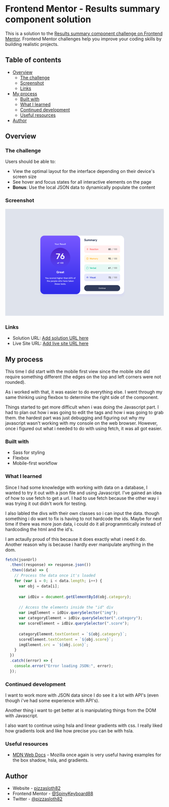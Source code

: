 # Frontend Mentor - Results summary component solution

This is a solution to the [Results summary component challenge on Frontend Mentor](https://www.frontendmentor.io/challenges/results-summary-component-CE_K6s0maV). Frontend Mentor challenges help you improve your coding skills by building realistic projects.

## Table of contents

- [Overview](#overview)
  - [The challenge](#the-challenge)
  - [Screenshot](#screenshot)
  - [Links](#links)
- [My process](#my-process)
  - [Built with](#built-with)
  - [What I learned](#what-i-learned)
  - [Continued development](#continued-development)
  - [Useful resources](#useful-resources)
- [Author](#author)

## Overview

### The challenge

Users should be able to:

- View the optimal layout for the interface depending on their device's screen size
- See hover and focus states for all interactive elements on the page
- **Bonus**: Use the local JSON data to dynamically populate the content

### Screenshot

![](./assets/images/Screenshot-submission.png)

### Links

- Solution URL: [Add solution URL here](https://github.com/SpinyKeyboard88/Frontend-Mentor-Projects/tree/main/Results-Summary-component)
- Live Site URL: [Add live site URL here](https://www.pizzasloth82.com/Frontend-Mentor-Projects/Results-Summary-component/index.html)

## My process

This time I did start with the mobile first view since the mobile site did require something different (the edges on the top and left corners were not rounded).

As i worked with that, it was easier to do everything else. I went through my same thinking using flexbox to determine the right side of the component.

Things started to get more difficult when i was doing the Javascript part. I had to plan out how i was going to edit the tags and how i was going to grab them. the hardest part was just debugging and figuring out why my javascript wasn't working with my console on the web browser. However, once i figured out what i needed to do with using fetch, it was all got easier.

### Built with

- Sass for styling
- Flexbox
- Mobile-first workflow

### What I learned

Since I had some knowledge with working with data on a database, I wanted to try it out with a json file and using Javascript. I've gained an idea of how to use fetch to get a url. I had to use fetch because the other way i was trying it out didn't work for testing.

I also labled the divs with their own classes so i can input the data. though something i do want to fix is having to not hardcode the ids. Maybe for next time if there was more json data, i could do it all programmtically instead of hardcoding the html and the id's.

I am actaully proud of this because it does exactly what i need it do. Another reason why is because i hardly ever manipulate anything in the dom.

```js
fetch(jsonUrl)
  .then((response) => response.json())
  .then((data) => {
    // Process the data once it's loaded
    for (var i = 0; i < data.length; i++) {
      var obj = data[i];

      var idDiv = document.getElementById(obj.category);

      // Access the elements inside the "id" div
      var imgElement = idDiv.querySelector("img");
      var categoryElement = idDiv.querySelector(".category");
      var scoreElement = idDiv.querySelector(".score");

      categoryElement.textContent = `${obj.category}`;
      scoreElement.textContent = `${obj.score}`;
      imgElement.src = `${obj.icon}`;
    }
  })
  .catch((error) => {
    console.error("Error loading JSON:", error);
  });
```

### Continued development

I want to work more with JSON data since I do see it a lot with API's (even though i've had some experience with API's).

Another thing i want to get better at is manipulating things from the DOM with Javascript.

I also want to continue using hsla and linear gradients with css. I really liked how gradients look and like how precise you can be with hsla.

### Useful resources

- [MDN Web Docs](https://developer.mozilla.org/en-US/) - Mozilla once again is very useful having examples for the box shadow, hsla, and gradients.

## Author

- Website - [pizzasloth82](https://www.pizzasloth82.com)
- Frontend Mentor - [@SpinyKeyboard88](https://www.frontendmentor.io/profile/SpinyKeyboard88)
- Twitter - [@pizzasloth82](https://twitter.com/pizzasloth82)
